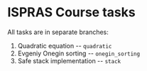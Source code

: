 ISPRAS Course tasks
=========================

All tasks are in separate branches:

1. Quadratic equation -- `quadratic`
2. Evgeniy Onegin sorting -- `onegin_sorting`
2. Safe stack implementation -- `stack`
